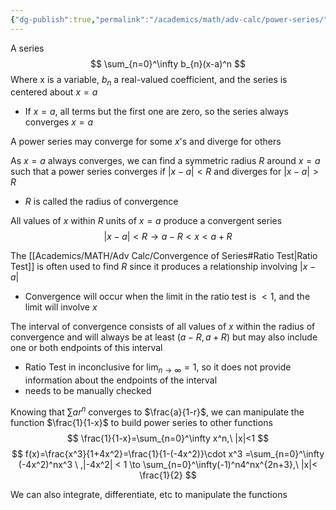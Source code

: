 ```yaml
---
{"dg-publish":true,"permalink":"/academics/math/adv-calc/power-series/","created":"2024-09-25T12:59:56.784-04:00","updated":"2025-07-08T11:02:45.981-04:00"}
---
```


A series
$$
\sum_{n=0}^\infty b_{n}(x-a)^n
$$
Where x is a variable, $b_{n}$ a real-valued coefficient, and the series is centered about $x=a$
- If $x=a,$ all terms but the first one are zero, so the series always converges $x=a$

A power series may converge for some $x$'s and diverge for others

As $x=a$ always converges, we can find a symmetric radius $R$ around $x=a$ such that a power series converges if $|x-a|<R$ and diverges for $|x-a|>R$
- $R\text{ is called the radius of convergence}$

All values of $x$ within $R$ units of $x=a$ produce a convergent series
$$|x-a|<R\to a-R<x<a+R$$

The [[Academics/MATH/Adv Calc/Convergence of Series#Ratio Test\|Ratio Test]] is often used to find $R$ since it produces a relationship involving $|x-a|$
- Convergence will occur when the limit in the ratio test is $<1,$ and the limit will involve $x$

The interval of convergence consists of all values of $x$ within the radius of convergence and will always be at least $(a-R, a+R)$ but may also include one or both endpoints of this interval 
- Ratio Test in inconclusive for $\lim_{ n \to \infty }=1$, so it does not provide information about the endpoints of the interval
- needs to be manually checked


Knowing that $\sum ar^n$ converges to $\frac{a}{1-r}$, we can manipulate the function $\frac{1}{1-x}$ to build power series to other functions
$$
\frac{1}{1-x}=\sum_{n=0}^\infty x^n,\  |x|<1
$$
$$
f(x)=\frac{x^3}{1+4x^2}=\frac{1}{1-(-4x^2)}\cdot x^3 =\sum_{n=0}^\infty (-4x^2)^nx^3 \ ,|-4x^2| < 1 \to \sum_{n=0}^\infty(-1)^n4^nx^{2n+3},\ |x|< \frac{1}{2}
$$

We can also integrate, differentiate, etc to manipulate the functions
